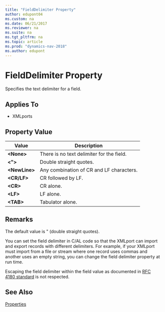 ```yaml
---
title: "FieldDelimiter Property"
author: edupont04
ms.custom: na
ms.date: 06/21/2017
ms.reviewer: na
ms.suite: na
ms.tgt_pltfrm: na
ms.topic: article
ms.prod: "dynamics-nav-2018"
ms.author: edupont
---
```

# FieldDelimiter Property
Specifies the text delimiter for a field.  

## Applies To  

-   XMLports  

## Property Value  

|**Value**|**Description**|  
|---------------|---------------------|  
|**\<None>**|There is no text delimiter for the field.|  
|**\<">**|Double straight quotes.|  
|**\<NewLine>**|Any combination of CR and LF characters.|  
|**\<CR/LF>**|CR followed by LF.|  
|**\<CR>**|CR alone.|  
|**\<LF>**|LF alone.|  
|**\<TAB>**|Tabulator alone.|  

## Remarks  
The default value is " (double straight quotes).  

You can set the field delimiter in C/AL code so that the XMLport can import and export records with different delimiters. For example, if your XMLport must import from a file or stream where one record uses commas and another uses an empty string, you can change the field delimiter property at run time.

Escaping the field delimiter within the field value as documented in [RFC 4180 standard](https://www.ietf.org/rfc/rfc4180.txt) is not respected.

## See Also  
[Properties](Properties.md)

